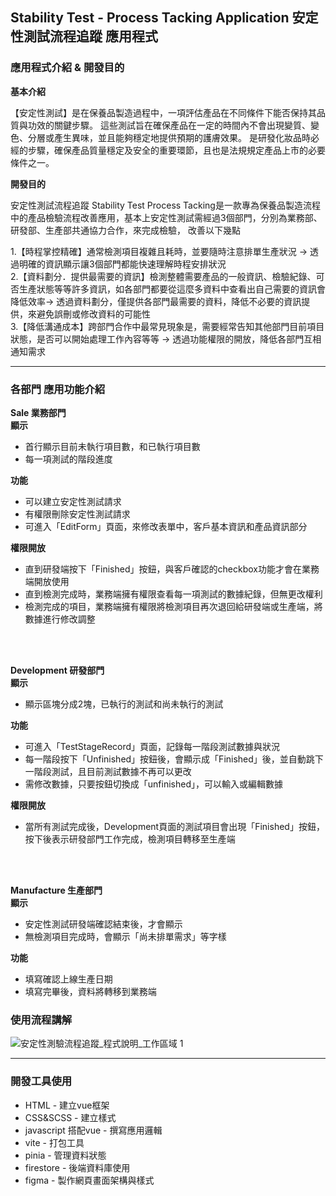 ## Stability Test - Process Tacking Application  安定性測試流程追蹤 應用程式

### 應用程式介紹 & 開發目的
**基本介紹**
<p>【安定性測試】是在保養品製造過程中，一項評估產品在不同條件下能否保持其品質與功效的關鍵步驟。
這些測試旨在確保產品在一定的時間內不會出現變質、變色、分層或產生異味，並且能夠穩定地提供預期的護膚效果。
是研發化妝品時必經的步驟，確保產品質量穩定及安全的重要環節，且也是法規規定產品上市的必要條件之一。</p>

**開發目的** 
<p>安定性測試流程追蹤 Stability Test Process Tacking是一款專為保養品製造流程中的產品檢驗流程改善應用，基本上安定性測試需經過3個部門，分別為業務部、研發部、生產部共通協力合作，來完成檢驗，
改善以下幾點 </p>
1.【時程掌控精確】通常檢測項目複雜且耗時，並要隨時注意排單生產狀況 → 透過明確的資訊顯示讓3個部門都能快速理解時程安排狀況 <br>
2.【資料劃分．提供最需要的資訊】檢測整體需要產品的一般資訊、檢驗紀錄、可否生產狀態等等許多資訊，如各部門都要從這麼多資料中查看出自己需要的資訊會降低效率→ 透過資料劃分，僅提供各部門最需要的資料，降低不必要的資訊提供，來避免誤刪或修改資料的可能性 <br>
3.【降低溝通成本】跨部門合作中最常見現象是，需要經常告知其他部門目前項目狀態，是否可以開始處理工作內容等等 → 透過功能權限的開放，降低各部門互相通知需求 <br>

---
### 各部門 應用功能介紹
**Sale 業務部門**  <br>
**顯示**
* 首行顯示目前未執行項目數，和已執行項目數
* 每一項測試的階段進度

**功能**
* 可以建立安定性測試請求
* 有權限刪除安定性測試請求
* 可進入「EditForm」頁面，來修改表單中，客戶基本資訊和產品資訊部分

**權限開放**
* 直到研發端按下「Finished」按鈕，與客戶確認的checkbox功能才會在業務端開放使用
* 直到檢測完成時，業務端擁有權限查看每一項測試的數據紀錄，但無更改權利
* 檢測完成的項目，業務端擁有權限將檢測項目再次退回給研發端或生產端，將數據進行修改調整
 <br>
 <br>

**Development 研發部門**  <br>
**顯示**
* 顯示區塊分成2塊，已執行的測試和尚未執行的測試


**功能**
* 可進入「TestStageRecord」頁面，記錄每一階段測試數據與狀況
* 每一階段按下「Unfinished」按鈕後，會顯示成「Finished」後，並自動跳下一階段測試，且目前測試數據不再可以更改
* 需修改數據，只要按鈕切換成「unfinished」，可以輸入或編輯數據


**權限開放**
* 當所有測試完成後，Development頁面的測試項目會出現「Finished」按鈕，按下後表示研發部門工作完成，檢測項目轉移至生產端
 <br>
 <br>

**Manufacture 生產部門**  <br>
**顯示**
* 安定性測試研發端確認結束後，才會顯示
* 無檢測項目完成時，會顯示「尚未排單需求」等字樣


**功能**
* 填寫確認上線生產日期
* 填寫完畢後，資料將轉移到業務端


### 使用流程講解
![安定性測驗流程追蹤_程式說明_工作區域 1](https://github.com/user-attachments/assets/b445a741-9491-429e-bc9f-e398e57036dc)

---


### 開發工具使用
* HTML - 建立vue框架
* CSS&SCSS - 建立樣式
* javascript 搭配vue - 撰寫應用邏輯
* vite - 打包工具
* pinia - 管理資料狀態
* firestore - 後端資料庫使用
* figma - 製作網頁畫面架構與樣式

